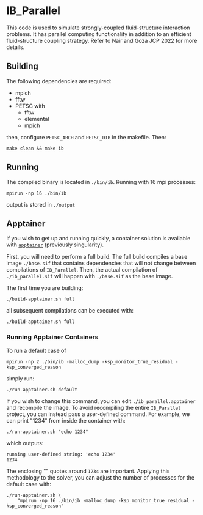 # IB_Parallel

This code is used to simulate strongly-coupled fluid-structure interaction problems. It has parallel computing functionality in addition to an efficient fluid-structure coupling strategy. Refer to Nair and Goza JCP 2022 for more details.

## Building

The following dependencies are required:

* mpich
* fftw
* PETSC with
	* fftw 
	* elemental
	* mpich

then, configure `PETSC_ARCH` and `PETSC_DIR` in the makefile. Then:

```
make clean && make ib
```

## Running

The compiled binary is located in `./bin/ib`. Running with 16 mpi processes:

```
mpirun -np 16 ./bin/ib
```

output is stored in `./output`

## Apptainer

If you wish to get up and running quickly, a container solution is available with 
[`apptainer`](https://apptainer.org/) (previously singularity).

First, you will need to perform a full build. The full build compiles a base image `./base.sif` that
contains dependencies that will not change between compilations of `IB_Parallel`. Then, the actual 
compilation of `./ib_parallel.sif` will happen with `./base.sif` as the base image. 

The first time you are building:

```
./build-apptainer.sh full
```

all subsequent compilations can be executed with:

```
./build-apptainer.sh full
```


### Running Apptainer Containers

To run a default case of

```
mpirun -np 2 ./bin/ib -malloc_dump -ksp_monitor_true_residual -ksp_converged_reason
```

simply run:

```
./run-apptainer.sh default
```

If you wish to change this command, you can edit `./ib_parallel.apptainer` and recompile the image. To avoid recompiling the entire
`IB_Parallel` project, you can instead pass a user-defined command. For example, we can print "1234" from inside the container
with:

```
./run-apptainer.sh "echo 1234"
```

which outputs:

```
running user-defined string: 'echo 1234'
1234
```

The enclosing "" quotes around `1234` are important. Applying this methodology to the solver, you can adjust the number of processes
for the default case with:

```
./run-apptainer.sh \
	"mpirun -np 16 ./bin/ib -malloc_dump -ksp_monitor_true_residual -ksp_converged_reason"
```
